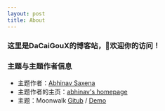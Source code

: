 ```yaml
---
layout: post
title: About
---
```


### 这里是DaCaiGouX的博客站，👏欢迎你的访问！
### 主题与主题作者信息
* 主题作者：[Abhinav Saxena](https://github.com/abhinavs)
* 主题作者的主页：[abhinav's homepage ](https://www.abhinav.co/)
* 主题：Moonwalk [Gitub](https://www.abhinavsaxena.com/moonwalk/) / [Demo](https://www.abhinavsaxena.com/moonwalk/)